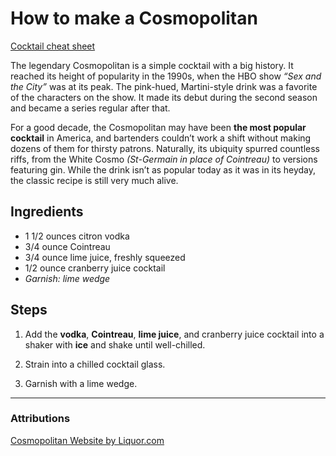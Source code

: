 # How to make a Cosmopolitan

[Cocktail cheat sheet](https://www.liquor.com/recipes/cosmopolitan/)

The legendary Cosmopolitan is a simple cocktail with a big history. It reached its height of popularity in the 1990s, when the HBO show *“Sex and the City”* was at its peak. The pink-hued, Martini-style drink was a favorite of the characters on the show. It made its debut during the second season and became a series regular after that.

For a good decade, the Cosmopolitan may have been **the most popular cocktail** in America, and bartenders couldn’t work a shift without making dozens of them for thirsty patrons. Naturally, its ubiquity spurred countless riffs, from the White Cosmo *(St-Germain in place of Cointreau)* to versions featuring gin. While the drink isn’t as popular today as it was in its heyday, the classic recipe is still very much alive.

## Ingredients

- 1 1/2 ounces citron vodka
- 3/4 ounce Cointreau
- 3/4 ounce lime juice, freshly squeezed
- 1/2 ounce cranberry juice cocktail
- _Garnish: lime wedge_

## Steps 

1. Add the **vodka**, **Cointreau**, **lime juice**, and cranberry juice cocktail into a shaker with **ice** and shake until well-chilled.

2. Strain into a chilled cocktail glass.

3. Garnish with a lime wedge. 

---

### Attributions
[Cosmopolitan Website by Liquor.com](https://www.liquor.com/recipes/cosmopolitan/)